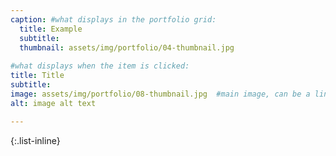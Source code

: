 ```yaml
---
caption: #what displays in the portfolio grid:
  title: Example
  subtitle:
  thumbnail: assets/img/portfolio/04-thumbnail.jpg
  
#what displays when the item is clicked:
title: Title
subtitle:
image: assets/img/portfolio/08-thumbnail.jpg  #main image, can be a link or a file in assets/img/portfolio
alt: image alt text

---
```


{:.list-inline} 
 
